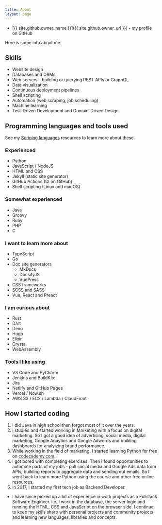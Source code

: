 ```yaml
---
title: About
layout: page
---
```


- [{{ site.github.owner_name }}]({{ site.github.owner_url }}) - my profile on GitHub

Here is some info about me:

## Skills

- Website design
- Databases and ORMs
- Web servers - building or querying REST APIs or GraphQL
- Data visualization
- Continuous deployment pipelines
- Shell scripting
- Automation (web scraping, job scheduling)
- Machine learning
- Test-Driven Development and Domain-Driven Design


## Programming languages and tools used

See my [Scriping languages](https://github.com/MichaelCurrin/learn-to-code/tree/master/en/topics/scripting_languages) resources to learn more about these.

### Experienced

- Python
- JavaScript / NodeJS
- HTML and CSS
- Jekyll (static site generator)
- GitHub Actions (CI on GitHub)
- Shell scripting (Linux and macOS)

### Somewhat experienced

- Java
- Groovy
- Ruby
- PHP
- C

### I want to learn more about

- TypeScript
- Go
- Doc site generators
    - MkDocs
    - DocsifyJS
    - VuePress
- CSS frameworks
- SCSS and SASS
- Vue, React and Preact

### I am curious about

- Rust
- Dart
- Deno
- Hugo
- Elixir
- Crystal
- WebAssembly


### Tools I like using

- VS Code and PyCharm
- Jenkins and BuildKite
- Jira
- Netlify and GitHub Pages
- Vercel / Now.sh
- AWS S3 / EC2 / Lambda / CloudFront


## How I started coding

1. I did Java in high school then forgot most of it over the years.
1. I studied and started working in Marketing with a focus on digital marketing. So I got a good idea of advertising, social media, digital marketing, Google Anaytics and Google Adwords and building dashboards for analyizing brand performance.
1. While working in the field of marketing, I started learning Python for free on [codecademy.com](https://www.codecademy.com/).
1. I got bored with completing exercises.
Then I found opportunities to automate parts of my jobs - pull social media and Google Ads data from APIs, building reports to aggregate data and sending out emails. So I went back to learn more Python using the course and other free online resources.
1. In 2017, I started my first tech job as Backend Developer.
- I have since picked up a lot of experience in work projects as a Fullstack Software Engineer. i.e. I work in the database, the server logic and running the HTML, CSS and JavaScript on the browser side.
I continue to keep my skills sharp with personal projects and community projects and learning new languages, libraries and concepts.

<!--
## Some of my favorite topics

- Web scraping - Mostly using Python
- Social media data analysis (Using social media APIs and Python
- Browser automation - Using Selenium in NodeJS or Python.
- Data viz - With Google Data Studio, D3 and Python libraries
- Static sites - Using mostly Jekyll and a bit of Hugo
- Web applications - I've worked with Flask, CherryPy and Django
- Databases - I've worked with MySQL, Postgres, SQLite and MongoDB
- GraphQL - Fetching data from APIs like Github V4 API and a bit of setting up my own API.
- DevOps areas - I've work with deploy and backup pipelines and containerizing an application
-->
